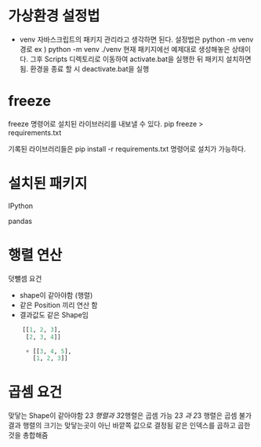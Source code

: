 # 가상환경 설정법

- venv
자바스크립트의 패키지 관리라고 생각하면 된다.
설정법은 python -m venv 경로 
ex ) python -m venv ./venv 
현재 패키지에선 예제대로 생성해놓은 상태이다.
그후 Scripts 디렉토리로 이동하여 activate.bat을 실행한 뒤 패키지 설치하면 됨.
환경을 종료 할 시 deactivate.bat을 실행

# freeze
freeze 명령어로 설치된 라이브러리를 내보낼 수 있다.
pip freeze > requirements.txt

기록된 라이브러리들은
pip install -r requirements.txt 
명령어로 설치가 가능하다.

# 설치된 패키지
IPython

pandas


# 행렬 연산
덧뺄셈 요건 
- shape이 같아야함 (행렬)
- 같은 Position 끼리 연산 함
- 결과값도 같은 Shape임
~~~python
    [[1, 2, 3],
     [2, 3, 4]]

     + [[3, 4, 5],
       [1, 2, 3]]
~~~

# 곱셈 요건
맞닿는 Shape이 같아야함
2*3 행렬과 3*2행렬은 곱셈 가능
2*3 과 2*3 행렬은 곱셈 불가
결과 행렬의 크기는 맞닿는곳이 아닌 바깥쪽 값으로 결정됨
같은 인덱스를 곱하고 곱한것을 총합해줌